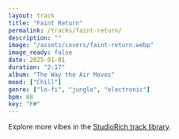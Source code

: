 ```yaml
---
layout: track
title: "Faint Return"
permalink: /tracks/faint-return/
description: ""
image: "/assets/covers/faint-return.webp"
image_ready: false
date: 2025-01-01
duration: "2:17"
album: "The Way the Air Moves"
mood: ["Chill"]
genre: ["lo-fi", "jungle", "electronic"]
bpm: 88
key: "F#"
---
```


Explore more vibes in the [StudioRich track library](/tracks/).
